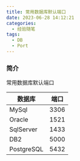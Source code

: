 ```yaml
---
title: 常用数据库默认端口
date: 2023-06-28 14:12:21
categories:
  - 经验随笔
tags:
  - DB
  - Port
---
```


### 简介

常用数据库默认端口

<!-- more -->

|数据库|端口|
|-----|----|
|MySql|3306|
|Oracle|1521|
|SqlServer|1433|
|DB2|5000|
|PostgreSQL|5432|